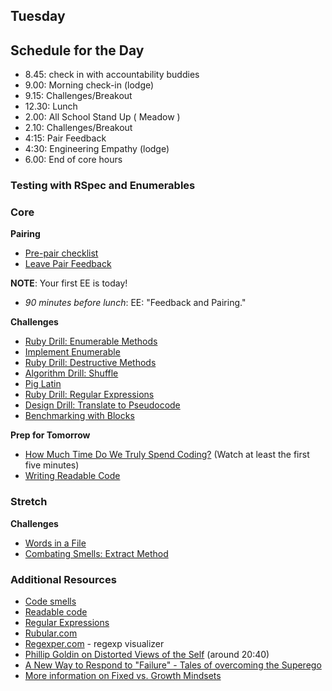 ## Tuesday

## Schedule for the Day

- 8.45: check in with accountability buddies
- 9.00: Morning check-in (lodge)
- 9.15: Challenges/Breakout
- 12.30: Lunch
- 2.00: All School Stand Up ( Meadow )
- 2.10: Challenges/Breakout
- 4:15: Pair Feedback
- 4:30: Engineering Empathy (lodge)
- 6.00: End of core hours


### Testing with RSpec and Enumerables


### Core

**Pairing**
- [Pre-pair checklist](../resources/pair-checkin-tips.md)
- [Leave Pair Feedback](../feedback.md)

**NOTE**: Your first EE is today!
- _90 minutes before lunch_: EE: "Feedback and Pairing."

**Challenges**

- [Ruby Drill: Enumerable Methods](../../../../ruby-drill-enumerable-methods-challenge)
- [Implement Enumerable](../../../../implement-enumerable-challenge)
- [Ruby Drill: Destructive Methods](../../../../ruby-drill-destructive-methods-challenge)
- [Algorithm Drill: Shuffle](../../../../algorithm-drill-shuffle-challenge)
- [Pig Latin](../../../../pig-latin-challenge)
- [Ruby Drill: Regular Expressions](../../../../ruby-drill-regular-expressions-challenge)
- [Design Drill: Translate to Pseudocode](../../../../design-drill-translate-to-pseudocode-challenge)
- [Benchmarking with Blocks](../../../../simple-benchmarking-with-blocks-challenge)

**Prep for Tomorrow**

- [How Much Time Do We Truly Spend Coding?](https://talks.devbootcamp.com/how-much-time-do-we-truly-spend-coding) (Watch at least the first five minutes)
- [Writing Readable Code](../readings/writing-readable-code/README.md)

### Stretch

**Challenges**

- [Words in a File](../../../../words-in-a-file-challenge)
- [Combating Smells: Extract Method](../../../../combating-smells-extract-method-challenge)

### Additional Resources

- [Code smells](../resources/code_smells.md)
- [Readable code](../resources/readable_code.md)
- [Regular Expressions](../resources/regular_expressions.md)
- [Rubular.com](http://rubular.com/)
- [Regexper.com](http://www.regexper.com/) - regexp visualizer
- [Phillip Goldin on Distorted Views of the Self](http://www.youtube.com/watch?v=bKtBxxR0JRM#t=1243) (around 20:40)
- [A New Way to Respond to "Failure" - Tales of overcoming the Superego](http://www.youtube.com/watch?v=_tjYoKCBYag)
- [More information on Fixed vs. Growth Mindsets](http://michaelgr.com/2007/04/15/fixed-mindset-vs-growth-mindset-which-one-are-you/)
